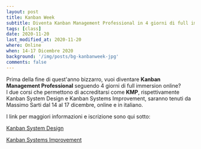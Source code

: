 ```yaml
---
layout: post
title: Kanban Week
subtitle: Diventa Kanban Management Professional in 4 giorni di full immersion
tags: [class]
date: 2020-11-20
last_modified_at: 2020-11-20
where: Online
when: 14-17 Dicembre 2020
background: '/img/posts/bg-kanbanweek-jpg'
comments: false
---
```

Prima della fine di quest'anno bizzarro, vuoi diventare **Kanban Management Professional** seguendo 4 giorni di full immersion online?  
I due corsi che permettono di accreditarsi come **KMP**, rispettivamente Kanban System Design e Kanban Systems Improvement, saranno tenuti da Massimo Sarti dal 14 al 17 dicembre, online e in italiano.

I link per maggiori informazioni e iscrizione sono qui sotto:

[Kanban System Design](https://kanban-system-design-kmp-1-online.eventbrite.it)

[Kanban Systems Improvement](https://kanban-systems-improvement-kmp-2-online.eventbrite.it)
